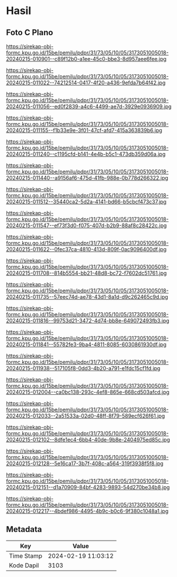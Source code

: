 # Hasil

## Foto C Plano

https://sirekap-obj-formc.kpu.go.id/15be/pemilu/pdpr/31/73/05/10/05/3173051005018-20240215-010901--c89f12b0-a1ee-45c0-bbe3-8d957aee6fee.jpg

https://sirekap-obj-formc.kpu.go.id/15be/pemilu/pdpr/31/73/05/10/05/3173051005018-20240215-011022--74212514-0417-4f20-a436-9efda7b64f42.jpg

https://sirekap-obj-formc.kpu.go.id/15be/pemilu/pdpr/31/73/05/10/05/3173051005018-20240215-011056--ed0f2839-a4c6-4499-ae7d-3929e0936909.jpg

https://sirekap-obj-formc.kpu.go.id/15be/pemilu/pdpr/31/73/05/10/05/3173051005018-20240215-011155--f1b33e9e-3f01-47cf-afd7-415a363839b6.jpg

https://sirekap-obj-formc.kpu.go.id/15be/pemilu/pdpr/31/73/05/10/05/3173051005018-20240215-011240--c1195cfd-b141-4e4b-b5c1-473db359d06a.jpg

https://sirekap-obj-formc.kpu.go.id/15be/pemilu/pdpr/31/73/05/10/05/3173051005018-20240215-011440--a9156af6-475d-41fb-988e-0b778d266322.jpg

https://sirekap-obj-formc.kpu.go.id/15be/pemilu/pdpr/31/73/05/10/05/3173051005018-20240215-011512--35440ca2-5d2a-4141-bd66-b5cbcf473c37.jpg

https://sirekap-obj-formc.kpu.go.id/15be/pemilu/pdpr/31/73/05/10/05/3173051005018-20240215-011547--ef73f3d0-f075-407d-b2b9-88af8c28422c.jpg

https://sirekap-obj-formc.kpu.go.id/15be/pemilu/pdpr/31/73/05/10/05/3173051005018-20240215-011622--0fec37ca-4810-413d-809f-0ac9096400df.jpg

https://sirekap-obj-formc.kpu.go.id/15be/pemilu/pdpr/31/73/05/10/05/3173051005018-20240215-011708--814b5554-bb21-48d8-bc72-f7602dc51761.jpg

https://sirekap-obj-formc.kpu.go.id/15be/pemilu/pdpr/31/73/05/10/05/3173051005018-20240215-011735--57eec74d-ae78-43d1-8a1d-d9c262465c9d.jpg

https://sirekap-obj-formc.kpu.go.id/15be/pemilu/pdpr/31/73/05/10/05/3173051005018-20240215-011816--99753d21-3472-4d74-bb8e-649072493fb3.jpg

https://sirekap-obj-formc.kpu.go.id/15be/pemilu/pdpr/31/73/05/10/05/3173051005018-20240215-011841--55782fe3-9ba4-4811-8085-6030861930df.jpg

https://sirekap-obj-formc.kpu.go.id/15be/pemilu/pdpr/31/73/05/10/05/3173051005018-20240215-011938--517105f8-0dd3-4b20-a791-e1fdc15cf1fd.jpg

https://sirekap-obj-formc.kpu.go.id/15be/pemilu/pdpr/31/73/05/10/05/3173051005018-20240215-012004--ca0bc138-293c-4ef8-865e-668cd503afcd.jpg

https://sirekap-obj-formc.kpu.go.id/15be/pemilu/pdpr/31/73/05/10/05/3173051005018-20240215-012033--2a51533a-02d0-48ff-8f79-589ecf626f61.jpg

https://sirekap-obj-formc.kpu.go.id/15be/pemilu/pdpr/31/73/05/10/05/3173051005018-20240215-012102--8dfe1ec4-6bb4-40de-9b8e-2404975ed85c.jpg

https://sirekap-obj-formc.kpu.go.id/15be/pemilu/pdpr/31/73/05/10/05/3173051005018-20240215-012128--5e16ca17-3b7f-408c-a564-319f3938f5f8.jpg

https://sirekap-obj-formc.kpu.go.id/15be/pemilu/pdpr/31/73/05/10/05/3173051005018-20240215-012151--d1a70909-84bf-4283-9893-54d270be34b8.jpg

https://sirekap-obj-formc.kpu.go.id/15be/pemilu/pdpr/31/73/05/10/05/3173051005018-20240215-012217--4bdef986-4495-4b9c-b0c6-9f380c1048a1.jpg


## Metadata

| Key        | Value               |
| ---------- | ------------------- |
| Time Stamp | 2024-02-19 11:03:12 |
| Kode Dapil | 3103                |



